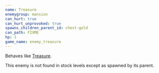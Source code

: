 ```yaml
---
name: Treasure
enemygroup: mansion
can_hurt: true
can_hurt_unprovoked: true
spawns_children_parent_id: chest-gold
can_path: FIXME
hp: 1
game_name: enemy_treasure
---
```


Behaves like [Treasure](#treasure).

This enemy is not found in stock levels except as spawned by its parent.
